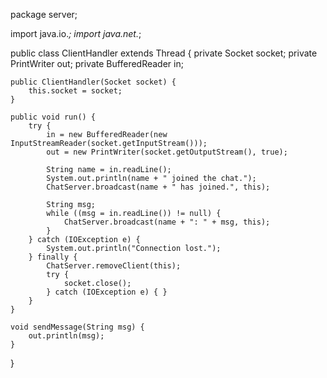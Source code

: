 package server;

import java.io.*;
import java.net.*;

public class ClientHandler extends Thread {
    private Socket socket;
    private PrintWriter out;
    private BufferedReader in;

    public ClientHandler(Socket socket) {
        this.socket = socket;
    }

    public void run() {
        try {
            in = new BufferedReader(new InputStreamReader(socket.getInputStream()));
            out = new PrintWriter(socket.getOutputStream(), true);

            String name = in.readLine();
            System.out.println(name + " joined the chat.");
            ChatServer.broadcast(name + " has joined.", this);

            String msg;
            while ((msg = in.readLine()) != null) {
                ChatServer.broadcast(name + ": " + msg, this);
            }
        } catch (IOException e) {
            System.out.println("Connection lost.");
        } finally {
            ChatServer.removeClient(this);
            try {
                socket.close();
            } catch (IOException e) { }
        }
    }

    void sendMessage(String msg) {
        out.println(msg);
    }
}
